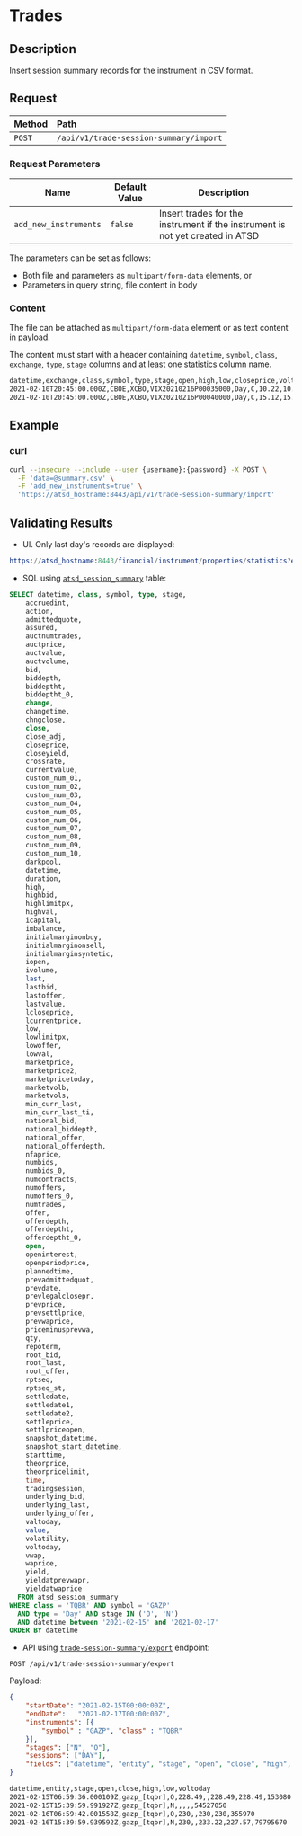 # Trades

## Description

Insert session summary records for the instrument in CSV format.

## Request

| **Method** | **Path** |
|:---|:---|
| `POST` | `/api/v1/trade-session-summary/import` |

### Request Parameters

| Name | Default Value | Description |
|---|---|---|
| `add_new_instruments` | `false` | Insert trades for the instrument if the instrument is not yet created in ATSD |

The parameters can be set as follows:

* Both file and parameters as `multipart/form-data` elements, or
* Parameters in query string, file content in body

### Content

The file can be attached as `multipart/form-data` element or as text content in payload.

The content must start with a header containing `datetime`, `symbol`, `class`, `exchange`, `type`, [`stage`](command-trade-insert.md#trading-session-codes) columns and at least one [statistics](statistics-fields.md) column name.

```txt
datetime,exchange,class,symbol,type,stage,open,high,low,closeprice,voltoday,vwap
2021-02-10T20:45:00.000Z,CBOE,XCBO,VIX20210216P00035000,Day,C,10.22,10.74,10.01,10.50,34502,10.456
2021-02-10T20:45:00.000Z,CBOE,XCBO,VIX20210216P00040000,Day,C,15.12,15.64,15.01,15.54,18103,15.482
```

## Example

### curl

```sh
curl --insecure --include --user {username}:{password} -X POST \
  -F 'data=@summary.csv' \
  -F 'add_new_instruments=true' \
  'https://atsd_hostname:8443/api/v1/trade-session-summary/import'
```

## Validating Results

* UI. Only last day's records are displayed:

```elm
https://atsd_hostname:8443/financial/instrument/properties/statistics?entity=GAZP_[TQBR]
```

* SQL using [`atsd_session_summary`](./sql.md#atsd_trade-table) table:

```sql
SELECT datetime, class, symbol, type, stage,
    accruedint,
    action,
    admittedquote,
    assured,
    auctnumtrades,
    auctprice,
    auctvalue,
    auctvolume,
    bid,
    biddepth,
    biddeptht,
    biddeptht_0,
    change,
    changetime,
    chngclose,
    close,
    close_adj,
    closeprice,
    closeyield,
    crossrate,
    currentvalue,
    custom_num_01,
    custom_num_02,
    custom_num_03,
    custom_num_04,
    custom_num_05,
    custom_num_06,
    custom_num_07,
    custom_num_08,
    custom_num_09,
    custom_num_10,
    darkpool,
    datetime,  
    duration,
    high,
    highbid,
    highlimitpx,
    highval,
    icapital,
    imbalance,
    initialmarginonbuy,
    initialmarginonsell,
    initialmarginsyntetic,
    iopen,
    ivolume,
    last,
    lastbid,
    lastoffer,
    lastvalue,
    lcloseprice,
    lcurrentprice,
    low,
    lowlimitpx,
    lowoffer,
    lowval,
    marketprice,
    marketprice2,
    marketpricetoday,
    marketvolb,
    marketvols,
    min_curr_last,
    min_curr_last_ti,
    national_bid,
    national_biddepth,
    national_offer,
    national_offerdepth,
    nfaprice,
    numbids,
    numbids_0,
    numcontracts,
    numoffers,
    numoffers_0,
    numtrades,
    offer,
    offerdepth,
    offerdeptht,
    offerdeptht_0,
    open,
    openinterest,
    openperiodprice,
    plannedtime,
    prevadmittedquot,
    prevdate,
    prevlegalclosepr,
    prevprice,
    prevsettlprice,
    prevwaprice,
    priceminusprevwa,
    qty,
    repoterm,
    root_bid,
    root_last,
    root_offer,
    rptseq,
    rptseq_st,
    settledate,
    settledate1,
    settledate2,
    settleprice,
    settlpriceopen,
    snapshot_datetime,
    snapshot_start_datetime,
    starttime,
    theorprice,
    theorpricelimit,
    time,
    tradingsession,
    underlying_bid,
    underlying_last,
    underlying_offer,
    valtoday,
    value,
    volatility,
    voltoday,
    vwap,
    waprice,
    yield,
    yieldatprevwapr,
    yieldatwaprice
  FROM atsd_session_summary
WHERE class = 'TQBR' AND symbol = 'GAZP'
  AND type = 'Day' AND stage IN ('O', 'N')
  AND datetime between '2021-02-15' and '2021-02-17'
ORDER BY datetime
```

* API using [`trade-session-summary/export`](./session-summary-export.md) endpoint:

```
POST /api/v1/trade-session-summary/export
```

Payload:

```json
{
    "startDate": "2021-02-15T00:00:00Z",
    "endDate":   "2021-02-17T00:00:00Z",
    "instruments": [{
        "symbol" : "GAZP", "class" : "TQBR"
    }],
    "stages": ["N", "O"],
    "sessions": ["DAY"],
    "fields": ["datetime", "entity", "stage", "open", "close", "high", "low", "voltoday"]
}
```

```txt
datetime,entity,stage,open,close,high,low,voltoday
2021-02-15T06:59:36.000109Z,gazp_[tqbr],O,228.49,,228.49,228.49,153080
2021-02-15T15:39:59.991927Z,gazp_[tqbr],N,,,,,54527050
2021-02-16T06:59:42.001558Z,gazp_[tqbr],O,230,,230,230,355970
2021-02-16T15:39:59.939592Z,gazp_[tqbr],N,230,,233.22,227.57,79795670
```